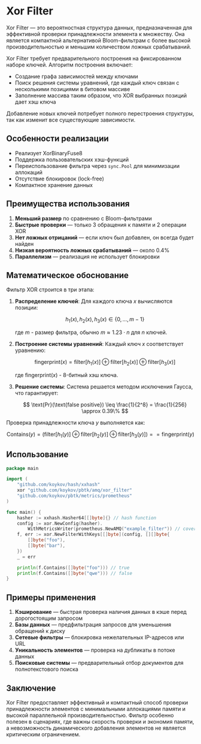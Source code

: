 # Xor Filter

Xor Filter — это вероятностная структура данных, предназначенная для эффективной проверки принадлежности элемента к множеству.
Она является компактной альтернативой Bloom-фильтрам с более высокой производительностью и меньшим количеством ложных срабатываний.

Xor Filter требует предварительного построения на фиксированном наборе ключей. Алгоритм построения включает:
* Создание графа зависимостей между ключами
* Поиск решения системы уравнений, где каждый ключ связан с несколькими позициями в битовом массиве
* Заполнение массива таким образом, что XOR выбранных позиций дает хэш ключа

Добавление новых ключей потребует полного перестроения структуры, так как изменит все существующие зависимости.

## Особенности реализации

* Реализует XorBinaryFuse8
* Поддержка пользовательских хэш-функций
* Переиспользование фильтра через `sync.Pool` для минимизации аллокаций
* Отсутствие блокировок (lock-free)
* Компактное хранение данных

## Преимущества использования

1. **Меньший размер** по сравнению с Bloom-фильтрами
2. **Быстрые проверки** — только 3 обращения к памяти и 2 операции XOR
3. **Нет ложных отрицаний** — если ключ был добавлен, он всегда будет найден
4. **Низкая вероятность ложных срабатываний** — около 0.4%
5. **Параллелизм** — реализация не использует блокировки

## Математическое обоснование

Фильтр XOR строится в три этапа:

1. **Распределение ключей**:
   Для каждого ключа $x$ вычисляются позиции:

   $$
   h_1(x), h_2(x), h_3(x) \in \{0, \ldots, m-1\}
   $$
   
   где $m$ - размер фильтра, обычно $m \approx 1.23 \cdot n$ для $n$ ключей.

2. **Построение системы уравнений**:
   Каждый ключ $x$ соответствует уравнению:
   
   $$
   \text{fingerprint}(x) = \text{filter}[h_1(x)] \oplus \text{filter}[h_2(x)] \oplus \text{filter}[h_3(x)]
   $$
   
   где $\text{fingerprint}(x)$ - 8-битный хэш ключа.

3. **Решение системы**:
   Система решается методом исключения Гаусса, что гарантирует:
   
   $$
   \text{Pr}(\text{false positive}) \leq \frac{1}{2^8} = \frac{1}{256} \approx 0.39\%
   $$

Проверка принадлежности ключа $y$ выполняется как:

$$
\text{Contains}(y) = \left(\text{filter}[h_1(y)] \oplus \text{filter}[h_2(y)] \oplus \text{filter}[h_3(y)]\right) == \text{fingerprint}(y)
$$

## Использование

```go
package main

import (
	"github.com/koykov/hash/xxhash"
	xor "github.com/koykov/pbtk/amq/xor_filter"
	"github.com/koykov/pbtk/metrics/prometheus"
)

func main() {
	hasher := xxhash.Hasher64[[]byte]{} // hash function
	config := xor.NewConfig(hasher).
		WithMetricsWriter(prometheus.NewAMQ("example_filter")) // cover with metrics
	f, err := xor.NewFilterWithKeys[[]byte](config, [][]byte{
		[]byte("foo"),
		[]byte("bar"),
	})
	_ = err

	println(f.Contains([]byte("foo"))) // true
	println(f.Contains([]byte("qwe"))) // false
}
```

## Примеры применения

1. **Кэширование** — быстрая проверка наличия данных в кэше перед дорогостоящим запросом
2. **Базы данных** — предфильтрация запросов для уменьшения обращений к диску
3. **Сетевые фильтры** — блокировка нежелательных IP-адресов или URL
4. **Уникальность элементов** — проверка на дубликаты в потоке данных
5. **Поисковые системы** — предварительный отбор документов для полнотекстового поиска

## Заключение

Xor Filter предоставляет эффективный и компактный способ проверки принадлежности элементов с минимальными аллокациями памяти и высокой параллельной производительностью.
Фильтр особенно полезен в сценариях, где важны скорость проверки и экономия памяти, а невозможность динамического добавления элементов не является критическим ограничением.
